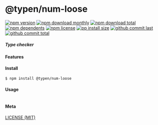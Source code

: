 # @typen/num-loose

[![npm version][badge-npm-version]][url-npm]
[![npm download monthly][badge-npm-download-monthly]][url-npm]
[![npm download total][badge-npm-download-total]][url-npm]
[![npm dependents][badge-npm-dependents]][url-github]
[![npm license][badge-npm-license]][url-npm]
[![pp install size][badge-pp-install-size]][url-pp]
[![github commit last][badge-github-last-commit]][url-github]
[![github commit total][badge-github-commit-count]][url-github]

[//]: <> (Shields)
[badge-npm-version]: https://flat.badgen.net/npm/v/@typen/num-loose
[badge-npm-download-monthly]: https://flat.badgen.net/npm/dm/@typen/num-loose
[badge-npm-download-total]:https://flat.badgen.net/npm/dt/@typen/num-loose
[badge-npm-dependents]: https://flat.badgen.net/npm/dependents/@typen/num-loose
[badge-npm-license]: https://flat.badgen.net/npm/license/@typen/num-loose
[badge-pp-install-size]: https://flat.badgen.net/packagephobia/install/@typen/num-loose
[badge-github-last-commit]: https://flat.badgen.net/github/last-commit/hoyeungw/typen
[badge-github-commit-count]: https://flat.badgen.net/github/commits/hoyeungw/typen

[//]: <> (Link)
[url-npm]: https://npmjs.org/package/@typen/num-loose
[url-pp]: https://packagephobia.now.sh/result?p=@typen/num-loose
[url-github]: https://github.com/hoyeungw/typen

##### Type checker

#### Features

#### Install
```console
$ npm install @typen/num-loose
```

#### Usage
```js
```

#### Meta
[LICENSE (MIT)](LICENSE)

